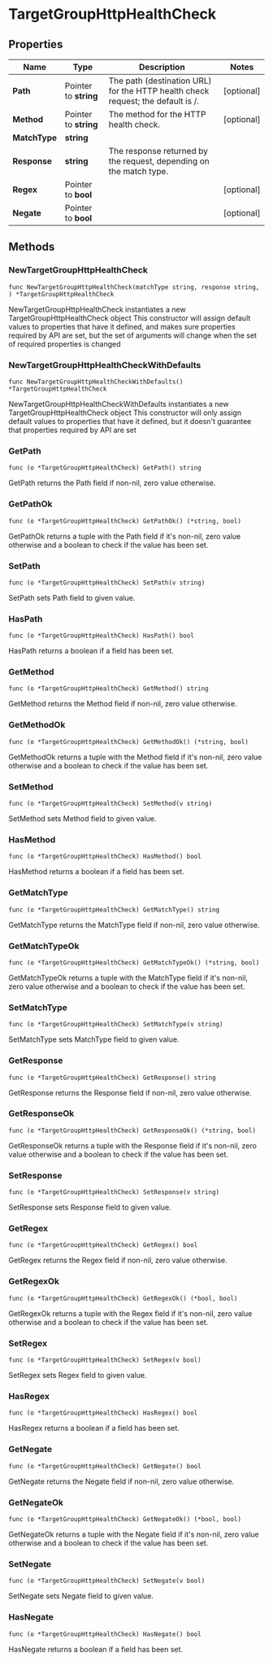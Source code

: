 # TargetGroupHttpHealthCheck

## Properties

|Name | Type | Description | Notes|
|------------ | ------------- | ------------- | -------------|
|**Path** | Pointer to **string** | The path (destination URL) for the HTTP health check request; the default is /. | [optional] |
|**Method** | Pointer to **string** | The method for the HTTP health check. | [optional] |
|**MatchType** | **string** |  | |
|**Response** | **string** | The response returned by the request, depending on the match type. | |
|**Regex** | Pointer to **bool** |  | [optional] |
|**Negate** | Pointer to **bool** |  | [optional] |

## Methods

### NewTargetGroupHttpHealthCheck

`func NewTargetGroupHttpHealthCheck(matchType string, response string, ) *TargetGroupHttpHealthCheck`

NewTargetGroupHttpHealthCheck instantiates a new TargetGroupHttpHealthCheck object
This constructor will assign default values to properties that have it defined,
and makes sure properties required by API are set, but the set of arguments
will change when the set of required properties is changed

### NewTargetGroupHttpHealthCheckWithDefaults

`func NewTargetGroupHttpHealthCheckWithDefaults() *TargetGroupHttpHealthCheck`

NewTargetGroupHttpHealthCheckWithDefaults instantiates a new TargetGroupHttpHealthCheck object
This constructor will only assign default values to properties that have it defined,
but it doesn't guarantee that properties required by API are set

### GetPath

`func (o *TargetGroupHttpHealthCheck) GetPath() string`

GetPath returns the Path field if non-nil, zero value otherwise.

### GetPathOk

`func (o *TargetGroupHttpHealthCheck) GetPathOk() (*string, bool)`

GetPathOk returns a tuple with the Path field if it's non-nil, zero value otherwise
and a boolean to check if the value has been set.

### SetPath

`func (o *TargetGroupHttpHealthCheck) SetPath(v string)`

SetPath sets Path field to given value.

### HasPath

`func (o *TargetGroupHttpHealthCheck) HasPath() bool`

HasPath returns a boolean if a field has been set.

### GetMethod

`func (o *TargetGroupHttpHealthCheck) GetMethod() string`

GetMethod returns the Method field if non-nil, zero value otherwise.

### GetMethodOk

`func (o *TargetGroupHttpHealthCheck) GetMethodOk() (*string, bool)`

GetMethodOk returns a tuple with the Method field if it's non-nil, zero value otherwise
and a boolean to check if the value has been set.

### SetMethod

`func (o *TargetGroupHttpHealthCheck) SetMethod(v string)`

SetMethod sets Method field to given value.

### HasMethod

`func (o *TargetGroupHttpHealthCheck) HasMethod() bool`

HasMethod returns a boolean if a field has been set.

### GetMatchType

`func (o *TargetGroupHttpHealthCheck) GetMatchType() string`

GetMatchType returns the MatchType field if non-nil, zero value otherwise.

### GetMatchTypeOk

`func (o *TargetGroupHttpHealthCheck) GetMatchTypeOk() (*string, bool)`

GetMatchTypeOk returns a tuple with the MatchType field if it's non-nil, zero value otherwise
and a boolean to check if the value has been set.

### SetMatchType

`func (o *TargetGroupHttpHealthCheck) SetMatchType(v string)`

SetMatchType sets MatchType field to given value.


### GetResponse

`func (o *TargetGroupHttpHealthCheck) GetResponse() string`

GetResponse returns the Response field if non-nil, zero value otherwise.

### GetResponseOk

`func (o *TargetGroupHttpHealthCheck) GetResponseOk() (*string, bool)`

GetResponseOk returns a tuple with the Response field if it's non-nil, zero value otherwise
and a boolean to check if the value has been set.

### SetResponse

`func (o *TargetGroupHttpHealthCheck) SetResponse(v string)`

SetResponse sets Response field to given value.


### GetRegex

`func (o *TargetGroupHttpHealthCheck) GetRegex() bool`

GetRegex returns the Regex field if non-nil, zero value otherwise.

### GetRegexOk

`func (o *TargetGroupHttpHealthCheck) GetRegexOk() (*bool, bool)`

GetRegexOk returns a tuple with the Regex field if it's non-nil, zero value otherwise
and a boolean to check if the value has been set.

### SetRegex

`func (o *TargetGroupHttpHealthCheck) SetRegex(v bool)`

SetRegex sets Regex field to given value.

### HasRegex

`func (o *TargetGroupHttpHealthCheck) HasRegex() bool`

HasRegex returns a boolean if a field has been set.

### GetNegate

`func (o *TargetGroupHttpHealthCheck) GetNegate() bool`

GetNegate returns the Negate field if non-nil, zero value otherwise.

### GetNegateOk

`func (o *TargetGroupHttpHealthCheck) GetNegateOk() (*bool, bool)`

GetNegateOk returns a tuple with the Negate field if it's non-nil, zero value otherwise
and a boolean to check if the value has been set.

### SetNegate

`func (o *TargetGroupHttpHealthCheck) SetNegate(v bool)`

SetNegate sets Negate field to given value.

### HasNegate

`func (o *TargetGroupHttpHealthCheck) HasNegate() bool`

HasNegate returns a boolean if a field has been set.



